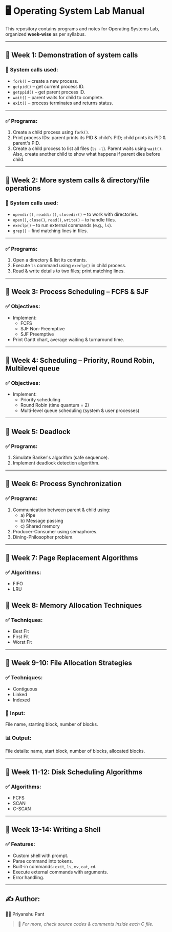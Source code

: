 # 🖥️ Operating System Lab Manual

This repository contains programs and notes for Operating Systems Lab, organized **week-wise** as per syllabus.

---

## 📅 **Week 1: Demonstration of system calls**

### 🔧 System calls used:
- `fork()` – create a new process.
- `getpid()` – get current process ID.
- `getppid()` – get parent process ID.
- `wait()` – parent waits for child to complete.
- `exit()` – process terminates and returns status.

---

### ✅ Programs:
1. Create a child process using `fork()`.
2. Print process IDs: parent prints its PID & child's PID; child prints its PID & parent's PID.
3. Create a child process to list all files (`ls -l`). Parent waits using `wait()`. Also, create another child to show what happens if parent dies before child.

---

## 📅 **Week 2: More system calls & directory/file operations**

### 🔧 System calls used:
- `opendir()`, `readdir()`, `closedir()` – to work with directories.
- `open()`, `close()`, `read()`, `write()` – to handle files.
- `execlp()` – to run external commands (e.g., `ls`).
- `grep()` – find matching lines in files.

---

### ✅ Programs:
1. Open a directory & list its contents.
2. Execute `ls` command using `execlp()` in child process.
3. Read & write details to two files; print matching lines.

---

## 📅 **Week 3: Process Scheduling – FCFS & SJF**

### ✅ Objectives:
- Implement:
  - FCFS
  - SJF Non-Preemptive
  - SJF Preemptive
- Print Gantt chart, average waiting & turnaround time.


---

## 📅 **Week 4: Scheduling – Priority, Round Robin, Multilevel queue**

### ✅ Objectives:
- Implement:
  - Priority scheduling
  - Round Robin (time quantum = 2)
  - Multi-level queue scheduling (system & user processes)

---

## 📅 **Week 5: Deadlock**

### ✅ Programs:
1. Simulate Banker's algorithm (safe sequence).
2. Implement deadlock detection algorithm.

---

## 📅 **Week 6: Process Synchronization**

### ✅ Programs:
1. Communication between parent & child using:
   - a) Pipe
   - b) Message passing
   - c) Shared memory
2. Producer-Consumer using semaphores.
3. Dining-Philosopher problem.

---

## 📅 **Week 7: Page Replacement Algorithms**

### ✅ Algorithms:
- FIFO
- LRU

## 📅 **Week 8: Memory Allocation Techniques**

### ✅ Techniques:
- Best Fit
- First Fit
- Worst Fit

---

## 📅 **Week 9-10: File Allocation Strategies**

### ✅ Techniques:
- Contiguous
- Linked
- Indexed

### 📌 Input:
File name, starting block, number of blocks.

### 📊 Output:
File details: name, start block, number of blocks, allocated blocks.

---

## 📅 **Week 11-12: Disk Scheduling Algorithms**

### ✅ Algorithms:
- FCFS
- SCAN
- C-SCAN

  
---

## 📅 **Week 13-14: Writing a Shell**

### ✅ Features:
- Custom shell with prompt.
- Parse command into tokens.
- Built-in commands: `exit`, `ls`, `mv`, `cat`, `cd`.
- Execute external commands with arguments.
- Error handling.

---

## ✍️ **Author:**  
👨‍💻 Priyanshu Pant

> 📝 *For more, check source codes & comments inside each C file.*

